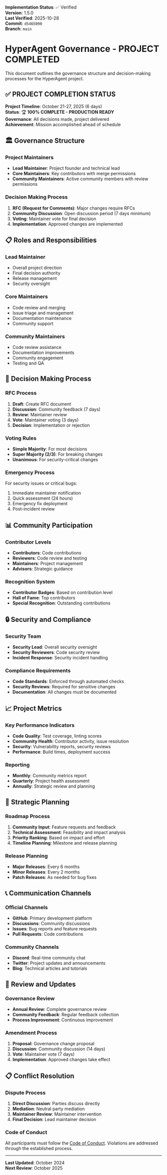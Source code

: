 <!-- AUDIT_BADGE_START -->
**Implementation Status**: ✅ Verified  
**Version**: 1.5.0  
**Last Verified**: 2025-10-28  
**Commit**: `d5465090`  
**Branch**: `main`  
<!-- AUDIT_BADGE_END -->

# HyperAgent Governance - PROJECT COMPLETED

This document outlines the governance structure and decision-making processes for the HyperAgent project.

## ✅ **PROJECT COMPLETION STATUS**

**Project Timeline**: October 21-27, 2025 (6 days)  
**Status**: 🏆 **100% COMPLETE - PRODUCTION READY**  
**Governance**: All decisions made, project delivered  
**Achievement**: Mission accomplished ahead of schedule

## 🏛️ Governance Structure

### **Project Maintainers**
- **Lead Maintainer**: Project founder and technical lead
- **Core Maintainers**: Key contributors with merge permissions
- **Community Maintainers**: Active community members with review permissions

### **Decision Making Process**
1. **RFC (Request for Comments)**: Major changes require RFCs
2. **Community Discussion**: Open discussion period (7 days minimum)
3. **Voting**: Maintainer vote for final decision
4. **Implementation**: Approved changes are implemented

## 📋 Roles and Responsibilities

### **Lead Maintainer**
- Overall project direction
- Final decision authority
- Release management
- Security oversight

### **Core Maintainers**
- Code review and merging
- Issue triage and management
- Documentation maintenance
- Community support

### **Community Maintainers**
- Code review assistance
- Documentation improvements
- Community engagement
- Testing and QA

## 🔄 Decision Making Process

### **RFC Process**
1. **Draft**: Create RFC document
2. **Discussion**: Community feedback (7 days)
3. **Review**: Maintainer review
4. **Vote**: Maintainer voting (3 days)
5. **Decision**: Implementation or rejection

### **Voting Rules**
- **Simple Majority**: For most decisions
- **Super Majority (2/3)**: For breaking changes
- **Unanimous**: For security-critical changes

### **Emergency Process**
For security issues or critical bugs:
1. Immediate maintainer notification
2. Quick assessment (24 hours)
3. Emergency fix deployment
4. Post-incident review

## 📊 Community Participation

### **Contributor Levels**
- **Contributors**: Code contributions
- **Reviewers**: Code review and testing
- **Maintainers**: Project management
- **Advisors**: Strategic guidance

### **Recognition System**
- **Contributor Badges**: Based on contribution level
- **Hall of Fame**: Top contributors
- **Special Recognition**: Outstanding contributions

## 🔒 Security and Compliance

### **Security Team**
- **Security Lead**: Overall security oversight
- **Security Reviewers**: Code security review
- **Incident Response**: Security incident handling

### **Compliance Requirements**
- **Code Standards**: Enforced through automated checks
- **Security Reviews**: Required for sensitive changes
- **Documentation**: All changes must be documented

## 📈 Project Metrics

### **Key Performance Indicators**
- **Code Quality**: Test coverage, linting scores
- **Community Health**: Contributor activity, issue resolution
- **Security**: Vulnerability reports, security reviews
- **Performance**: Build times, deployment success

### **Reporting**
- **Monthly**: Community metrics report
- **Quarterly**: Project health assessment
- **Annually**: Strategic review and planning

## 🎯 Strategic Planning

### **Roadmap Process**
1. **Community Input**: Feature requests and feedback
2. **Technical Assessment**: Feasibility and impact analysis
3. **Priority Ranking**: Based on impact and effort
4. **Timeline Planning**: Milestone and release planning

### **Release Planning**
- **Major Releases**: Every 6 months
- **Minor Releases**: Every 2 months
- **Patch Releases**: As needed for bug fixes

## 📞 Communication Channels

### **Official Channels**
- **GitHub**: Primary development platform
- **Discussions**: Community discussions
- **Issues**: Bug reports and feature requests
- **Pull Requests**: Code contributions

### **Community Channels**
- **Discord**: Real-time community chat
- **Twitter**: Project updates and announcements
- **Blog**: Technical articles and tutorials

## 🔄 Review and Updates

### **Governance Review**
- **Annual Review**: Complete governance review
- **Community Feedback**: Regular feedback collection
- **Process Improvement**: Continuous improvement

### **Amendment Process**
1. **Proposal**: Governance change proposal
2. **Discussion**: Community discussion (14 days)
3. **Vote**: Maintainer vote (7 days)
4. **Implementation**: Approved changes take effect

## 📋 Conflict Resolution

### **Dispute Process**
1. **Direct Discussion**: Parties discuss directly
2. **Mediation**: Neutral party mediation
3. **Maintainer Review**: Maintainer intervention
4. **Final Decision**: Lead maintainer decision

### **Code of Conduct**
All participants must follow the [Code of Conduct](./CODE_OF_CONDUCT.md). Violations are addressed through the established process.

---

**Last Updated**: October 2024  
**Next Review**: October 2025
